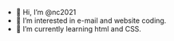 - 👋 Hi, I’m @nc2021
- 👀 I’m interested in e-mail and website coding.
- 🌱 I’m currently learning html and CSS.
